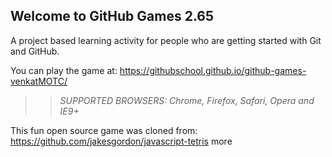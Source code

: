 ## Welcome to GitHub Games 2.65

A project based learning activity for people who are getting started with Git and GitHub.

You can play the game at: https://githubschool.github.io/github-games-venkatMOTC/

>> _*SUPPORTED BROWSERS*: Chrome, Firefox, Safari, Opera and IE9+_

This fun open source game was cloned from: https://github.com/jakesgordon/javascript-tetris
more

